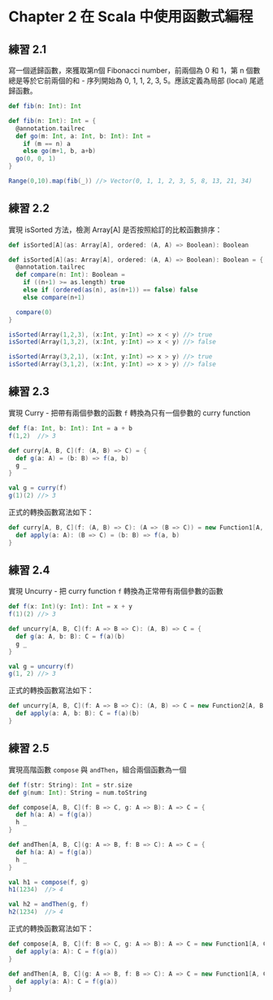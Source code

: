 # Chapter 2 在 Scala 中使用函數式編程

## 練習 2.1
寫一個遞歸函數，來獲取第n個 Fibonacci number，前兩個為 0 和 1，第 n 個數總是等於它前兩個的和 - 序列開始為 0, 1, 1, 2, 3, 5。應該定義為局部 (local) 尾遞歸函數。
```scala
def fib(n: Int): Int
```
```scala
def fib(n: Int): Int = {
  @annotation.tailrec
  def go(m: Int, a: Int, b: Int): Int = 
    if (m == n) a
    else go(m+1, b, a+b)
  go(0, 0, 1)
}

Range(0,10).map(fib(_)) //> Vector(0, 1, 1, 2, 3, 5, 8, 13, 21, 34)
```

## 練習 2.2
實現 isSorted 方法，檢測 Array[A] 是否按照給訂的比較函數排序：
```scala
def isSorted[A](as: Array[A], ordered: (A, A) => Boolean): Boolean
```

```scala
def isSorted[A](as: Array[A], ordered: (A, A) => Boolean): Boolean = {
  @annotation.tailrec
  def compare(n: Int): Boolean =
    if ((n+1) >= as.length) true
    else if (ordered(as(n), as(n+1)) == false) false
    else compare(n+1)

  compare(0)
}

isSorted(Array(1,2,3), (x:Int, y:Int) => x < y) //> true
isSorted(Array(1,3,2), (x:Int, y:Int) => x < y) //> false

isSorted(Array(3,2,1), (x:Int, y:Int) => x > y) //> true
isSorted(Array(3,1,2), (x:Int, y:Int) => x > y) //> false
```

## 練習 2.3
實現 Curry - 把帶有兩個參數的函數 `f` 轉換為只有一個參數的 curry function

```scala
def f(a: Int, b: Int): Int = a + b
f(1,2)  //> 3

def curry[A, B, C](f: (A, B) => C) = {
  def g(a: A) = (b: B) => f(a, b)
  g _
}

val g = curry(f)
g(1)(2) //> 3
```

正式的轉換函數寫法如下：
```scala
def curry[A, B, C](f: (A, B) => C): (A => (B => C)) = new Function1[A, (B => C)] {
  def apply(a: A): (B => C) = (b: B) => f(a, b)
}
```

## 練習 2.4
實現 Uncurry - 把 curry function `f` 轉換為正常帶有兩個參數的函數

```scala
def f(x: Int)(y: Int): Int = x + y
f(1)(2) //> 3

def uncurry[A, B, C](f: A => B => C): (A, B) => C = {
  def g(a: A, b: B): C = f(a)(b)
  g _
}

val g = uncurry(f)
g(1, 2) //> 3
```

正式的轉換函數寫法如下：
```scala
def uncurry[A, B, C](f: A => B => C): (A, B) => C = new Function2[A, B, C] {
  def apply(a: A, b: B): C = f(a)(b)
}
```

## 練習 2.5
實現高階函數 `compose` 與 `andThen`，組合兩個函數為一個

```scala
def f(str: String): Int = str.size
def g(num: Int): String = num.toString

def compose[A, B, C](f: B => C, g: A => B): A => C = {
  def h(a: A) = f(g(a))
  h _
}

def andThen[A, B, C](g: A => B, f: B => C): A => C = {
  def h(a: A) = f(g(a))
  h _
}

val h1 = compose(f, g)
h1(1234)  //> 4

val h2 = andThen(g, f)
h2(1234)  //> 4
```

正式的轉換函數寫法如下：
```scala
def compose[A, B, C](f: B => C, g: A => B): A => C = new Function1[A, C] {
  def apply(a: A): C = f(g(a))
}

def andThen[A, B, C](g: A => B, f: B => C): A => C = new Function1[A, C] {
  def apply(a: A): C = f(g(a))
}
```
